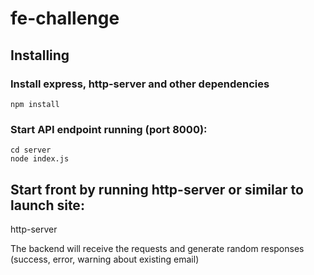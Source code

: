# fe-challenge

Installing
----------

### Install express, http-server and other dependencies    
    npm install

### Start API endpoint running (port 8000):
    cd server
    node index.js

## Start front by running http-server or similar to launch site:
   http-server


The backend will receive the requests and generate random responses (success, error, warning about existing email)
